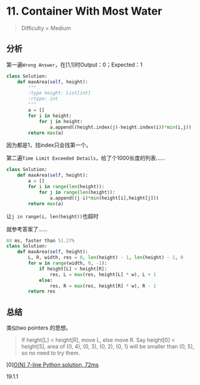 # 11. Container With Most Water
> Difficulty = Medium

## 分析

第一遍`Wrong Answer`，在[1,1]时Output：0；Expected：1
```python
class Solution:
	def maxArea(self, height):
		"""
		:type height: List[int]
		:rtype: int
		"""
		a = []
		for i in height:
			for j in height:
				a.append((height.index(j)-height.index(i))*min(i,j))
		return max(a)
```
因为都是1，找index只会找第一个。

第二遍`Time Limit Exceeded Details`，给了个1000长度的列表……
```python
class Solution:
	def maxArea(self, height):
		a = []
		for i in range(len(height)):
			for j in range(len(height)):
				a.append((j-i)*min(height[i],height[j]))
		return max(a)
```
让`j in range(i, len(height))`也超时

就参考答案了……

```python
84 ms, faster than 51.27%
class Solution:
	def maxArea(self, height):
		L, R, width, res = 0, len(height) - 1, len(height) - 1, 0
		for w in range(width, 0, -1):
			if height[L] < height[R]:
				res, L = max(res, height[L] * w), L + 1
			else:
				res, R = max(res, height[R] * w), R - 1
		return res
```

## 总结

类似two pointers 的思想。
> If height[L] < height[R], move L, else move R. Say height[0] < height[5], area of (0, 4), (0, 3), (0, 2), (0, 1) will be smaller than (0, 5), so no need to try them.

[0][O(N) 7-line Python solution, 72ms](https://leetcode.com/problems/container-with-most-water/discuss/6131/O(N)-7-line-Python-solution-72ms)

19.1.1